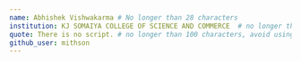 ```yaml
---
name: Abhishek Vishwakarma # No longer than 28 characters
institution: KJ SOMAIYA COLLEGE OF SCIENCE AND COMMERCE  # no longer than 58 characters
quote: There is no script. # no longer than 100 characters, avoid using quotes(") to guarantee the format remains the same.
github_user: mithson
---
```

